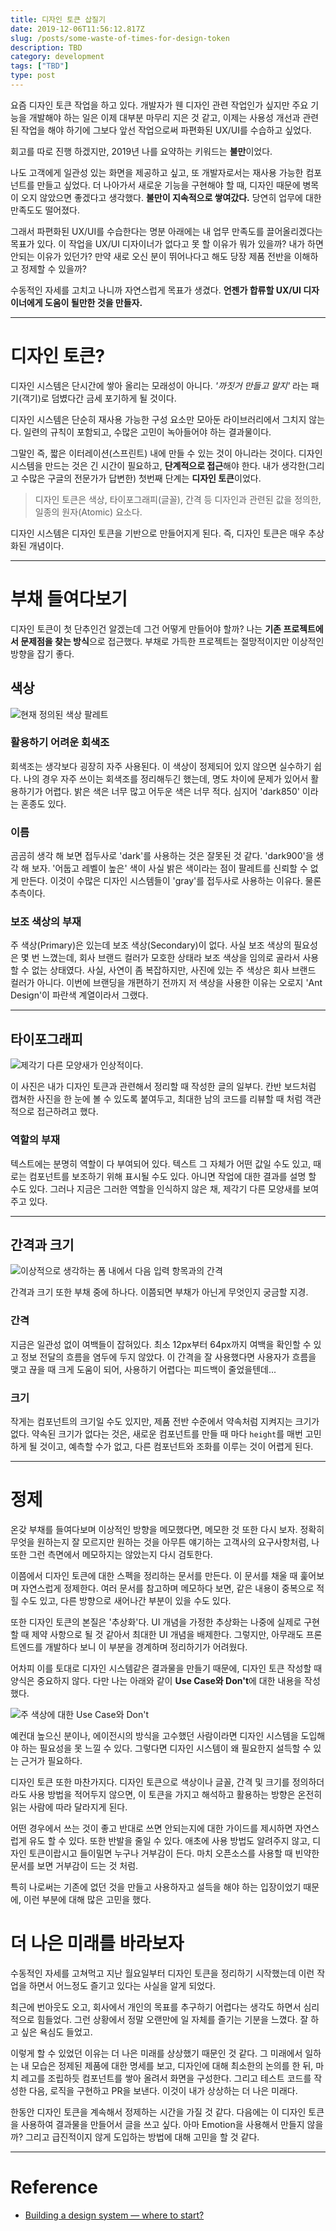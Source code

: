 ```yaml
---
title: 디자인 토큰 삽질기
date: 2019-12-06T11:56:12.817Z
slug: /posts/some-waste-of-times-for-design-token
description: TBD
category: development
tags: ["TBD"]
type: post
---
```


요즘 디자인 토큰 작업을 하고 있다. 개발자가 웬 디자인 관련 작업인가 싶지만
주요 기능을 개발해야 하는 일은 이제 대부분 마무리 지은 것 같고, 이제는 사용성 개선과 관련된 작업을 해야 하기에
그보다 앞선 작업으로써 파편화된 UX/UI를 수습하고 싶었다.

회고를 따로 진행 하겠지만, 2019년 나를 요약하는 키워드는 **불만**이었다.

나도 고객에게 일관성 있는 화면을 제공하고 싶고, 또 개발자로서는 재사용 가능한 컴포넌트를 만들고 싶었다.
더 나아가서 새로운 기능을 구현해야 할 때, 디자인 때문에 병목이 오지 않았으면 좋겠다고 생각했다.
**불만이 지속적으로 쌓여갔다.** 당연히 업무에 대한 만족도도 떨어졌다.

그래서 파편화된 UX/UI를 수습한다는 명분 아래에는 내 업무 만족도를 끌어올리겠다는 목표가 있다.
이 작업을 UX/UI 디자이너가 없다고 못 할 이유가 뭐가 있을까? 내가 하면 안되는 이유가 있던가?
만약 새로 오신 분이 뛰어나다고 해도 당장 제품 전반을 이해하고 정제할 수 있을까?

수동적인 자세를 고치고 나니까 자연스럽게 목표가 생겼다. **언젠가 합류할 UX/UI 디자이너에게 도움이 될만한 것을 만들자.**

---

# 디자인 토큰?

디자인 시스템은 단시간에 쌓아 올리는 모래성이 아니다. _'까짓거 만들고 말지'_ 라는 패기(객기)로 덤볐다간
금세 포기하게 될 것이다.

디자인 시스템은 단순히 재사용 가능한 구성 요소만 모아둔 라이브러리에서 그치지 않는다.
일련의 규칙이 포함되고, 수많은 고민이 녹아들어야 하는 결과물이다.

그말인 즉, 짧은 이터레이션(스프린트) 내에 만들 수 있는 것이 아니라는 것이다.
디자인 시스템을 만드는 것은 긴 시간이 필요하고, **단계적으로 접근**해야 한다.
내가 생각한(그리고 수많은 구글의 전문가가 답변한) 첫번째 단계는 **디자인 토큰**이었다.

> 디자인 토큰은 색상, 타이포그래피(글꼴), 간격 등 디자인과 관련된 값을 정의한, 일종의 원자(Atomic) 요소다.

디자인 시스템은 디자인 토큰을 기반으로 만들어지게 된다. 즉, 디자인 토큰은 매우 추상화된 개념이다.

---

# 부채 들여다보기

디자인 토큰이 첫 단추인건 알겠는데 그건 어떻게 만들어야 할까? 나는 **기존 프로젝트에서 문제점을 찾는 방식**으로 접근했다.
부채로 가득한 프로젝트는 절망적이지만 이상적인 방향을 잡기 좋다.

## 색상

![현재 정의된 색상 팔레트](1.png)

### 활용하기 어려운 회색조

회색조는 생각보다 굉장히 자주 사용된다. 이 색상이 정제되어 있지 않으면 실수하기 쉽다.
나의 경우 자주 쓰이는 회색조를 정리해두긴 했는데, 명도 차이에 문제가 있어서 활용하기가 어렵다.
밝은 색은 너무 많고 어두운 색은 너무 적다. 심지어 'dark850' 이라는 혼종도 있다.

### 이름

곰곰히 생각 해 보면 접두사로 'dark'를 사용하는 것은 잘못된 것 같다.
'dark900'을 생각 해 보자. '어둡고 레벨이 높은' 색이 사실 밝은 색이라는 점이 팔레트를 신뢰할 수 없게 만든다.
이것이 수많은 디자인 시스템들이 'gray'를 접두사로 사용하는 이유다. 물론 추측이다.

### 보조 색상의 부재

주 색상(Primary)은 있는데 보조 색상(Secondary)이 없다. 사실 보조 색상의 필요성은 몇 번 느꼈는데,
회사 브랜드 컬러가 모호한 상태라 보조 색상을 임의로 골라서 사용할 수 없는 상태였다.
사실, 사연이 좀 복잡하지만, 사진에 있는 주 색상은 회사 브랜드 컬러가 아니다.
이번에 브랜딩을 개편하기 전까지 저 색상을 사용한 이유는 오로지 'Ant Design'이 파란색 계열이라서 그랬다.

---

## 타이포그래피

![제각기 다른 모양새가 인상적이다.](2.png)

이 사진은 내가 디자인 토큰과 관련해서 정리할 때 작성한 글의 일부다.
칸반 보드처럼 캡쳐한 사진을 한 눈에 볼 수 있도록 붙여두고,
최대한 남의 코드를 리뷰할 때 처럼 객관적으로 접근하려고 했다.

### 역할의 부재

텍스트에는 분명히 역할이 다 부여되어 있다. 텍스트 그 자체가 어떤 값일 수도 있고,
때로는 컴포넌트를 보조하기 위해 표시될 수도 있다. 아니면 작업에 대한 결과를 설명 할 수도 있다.
그러나 지금은 그러한 역할을 인식하지 않은 채, 제각기 다른 모양새를 보여주고 있다.

---

## 간격과 크기

![이상적으로 생각하는 폼 내에서 다음 입력 항목과의 간격](3.png)

간격과 크기 또한 부채 중에 하나다. 이쯤되면 부채가 아닌게 무엇인지 궁금할 지경.

### 간격

지금은 일관성 없이 여백들이 잡혀있다. 최소 12px부터 64px까지 여백을 확인할 수 있고 정보 전달의 흐름을 염두에 두지 않았다.
이 간격을 잘 사용했다면 사용자가 흐름을 맺고 끊을 때 크게 도움이 되어, 사용하기 어렵다는 피드백이 줄었을텐데...

### 크기

작게는 컴포넌트의 크기일 수도 있지만, 제품 전반 수준에서 약속처럼 지켜지는 크기가 없다.
약속된 크기가 없다는 것은, 새로운 컴포넌트를 만들 때 마다 `height`를 매번 고민하게 될 것이고,
예측할 수가 없고, 다른 컴포넌트와 조화를 이루는 것이 어렵게 된다.

---

# 정제

온갖 부채를 들여다보며 이상적인 방향을 메모했다면, 메모한 것 또한 다시 보자.
정확히 무엇을 원하는지 잘 모르지만 원하는 것을 아무튼 얘기하는 고객사의 요구사항처럼,
나 또한 그런 측면에서 메모하지는 않았는지 다시 검토한다.

이쯤에서 디자인 토큰에 대한 스펙을 정리하는 문서를 만든다.
이 문서를 채울 때 훑어보며 자연스럽게 정제한다.
여러 문서를 참고하며 메모하다 보면, 같은 내용이 중복으로 적힐 수도 있고, 다른 방향으로 새어나간 부분이 있을 수도 있다.

또한 디자인 토큰의 본질은 '추상화'다. UI 개념을 가정한 추상화는 나중에 실제로 구현할 때 제약 사항으로 될 것 같아서
최대한 UI 개념을 배제한다. 그렇지만, 아무래도 프론트엔드를 개발하다 보니 이 부분을 경계하며 정리하기가 어려웠다.

어차피 이를 토대로 디자인 시스템같은 결과물을 만들기 때문에, 디자인 토큰 작성할 때 양식은 중요하지 않다.
다만 나는 아래와 같이 **Use Case와 Don't**에 대한 내용을 작성했다.

![주 색상에 대한 Use Case와 Don't](4.png)

예컨대 높으신 분이나, 에이전시의 방식을 고수했던 사람이라면 디자인 시스템을 도입해야 하는 필요성을 못 느낄 수 있다.
그렇다면 디자인 시스템이 왜 필요한지 설득할 수 있는 근거가 필요하다.

디자인 토큰 또한 마찬가지다. 디자인 토큰으로 색상이나 글꼴, 간격 및 크기를 정의하더라도
사용 방법을 적어두지 않으면, 이 토큰을 가지고 해석하고 활용하는 방향은 온전히 읽는 사람에 따라 달라지게 된다.

어떤 경우에서 쓰는 것이 좋고 반대로 쓰면 안되는지에 대한 가이드를 제시하면 자연스럽게 유도 할 수 있다.
또한 반발을 줄일 수 있다. 애초에 사용 방법도 알려주지 않고, 디자인 토큰이랍시고 들이밀면 누구나 거부감이 든다.
마치 오픈소스를 사용할 때 빈약한 문서를 보면 거부감이 드는 것 처럼.

특히 나로써는 기존에 없던 것을 만들고 사용하자고 설득을 해야 하는 입장이었기 때문에, 이런 부분에 대해 많은 고민을 했다.

# 더 나은 미래를 바라보자

수동적인 자세를 고쳐먹고 지난 월요일부터 디자인 토큰을 정리하기 시작했는데
이런 작업을 하면서 어느정도 즐기고 있다는 사실을 알게 되었다.

최근에 번아웃도 오고, 회사에서 개인의 목표를 추구하기 어렵다는 생각도 하면서 심리적으로 힘들었다.
그런 상황에서 정말 오랜만에 일 자체를 즐기는 기분을 느꼈다. 잘 하고 싶은 욕심도 들었고.

이렇게 할 수 있었던 이유는 더 나은 미래를 상상했기 때문인 것 같다.
그 미래에서 일하는 내 모습은 정제된 제품에 대한 명세를 보고, 디자인에 대해 최소한의 논의를 한 뒤,
마치 레고를 조립하듯 컴포넌트를 쌓아 올려서 화면을 구성한다. 그리고 테스트 코드를 작성한 다음, 로직을 구현하고 PR을 보낸다.
이것이 내가 상상하는 더 나은 미래다.

한동안 디자인 토큰을 계속해서 정제하는 시간을 가질 것 같다. 다음에는 이 디자인 토큰을 사용하여 결과물을 만들어서 글을 쓰고 싶다.
아마 Emotion을 사용해서 만들지 않을까? 그리고 급진적이지 않게 도입하는 방법에 대해 고민을 할 것 같다.

---

# Reference

-   [Building a design system — where to start?](https://uxdesign.cc/building-a-design-system-where-to-start-part-1-first-things-first-57577153ae2d)
